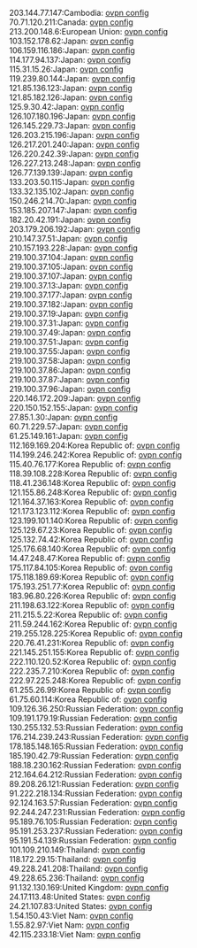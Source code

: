 203.144.77.147:Cambodia: [ovpn config](vpn/203_144_77_147.ovpn)  
70.71.120.211:Canada: [ovpn config](vpn/70_71_120_211.ovpn)  
213.200.148.6:European Union: [ovpn config](vpn/213_200_148_6.ovpn)  
103.152.178.62:Japan: [ovpn config](vpn/103_152_178_62.ovpn)  
106.159.116.186:Japan: [ovpn config](vpn/106_159_116_186.ovpn)  
114.177.94.137:Japan: [ovpn config](vpn/114_177_94_137.ovpn)  
115.31.15.26:Japan: [ovpn config](vpn/115_31_15_26.ovpn)  
119.239.80.144:Japan: [ovpn config](vpn/119_239_80_144.ovpn)  
121.85.136.123:Japan: [ovpn config](vpn/121_85_136_123.ovpn)  
121.85.182.126:Japan: [ovpn config](vpn/121_85_182_126.ovpn)  
125.9.30.42:Japan: [ovpn config](vpn/125_9_30_42.ovpn)  
126.107.180.196:Japan: [ovpn config](vpn/126_107_180_196.ovpn)  
126.145.229.73:Japan: [ovpn config](vpn/126_145_229_73.ovpn)  
126.203.215.196:Japan: [ovpn config](vpn/126_203_215_196.ovpn)  
126.217.201.240:Japan: [ovpn config](vpn/126_217_201_240.ovpn)  
126.220.242.39:Japan: [ovpn config](vpn/126_220_242_39.ovpn)  
126.227.213.248:Japan: [ovpn config](vpn/126_227_213_248.ovpn)  
126.77.139.139:Japan: [ovpn config](vpn/126_77_139_139.ovpn)  
133.203.50.115:Japan: [ovpn config](vpn/133_203_50_115.ovpn)  
133.32.135.102:Japan: [ovpn config](vpn/133_32_135_102.ovpn)  
150.246.214.70:Japan: [ovpn config](vpn/150_246_214_70.ovpn)  
153.185.207.147:Japan: [ovpn config](vpn/153_185_207_147.ovpn)  
182.20.42.191:Japan: [ovpn config](vpn/182_20_42_191.ovpn)  
203.179.206.192:Japan: [ovpn config](vpn/203_179_206_192.ovpn)  
210.147.37.51:Japan: [ovpn config](vpn/210_147_37_51.ovpn)  
210.157.193.228:Japan: [ovpn config](vpn/210_157_193_228.ovpn)  
219.100.37.104:Japan: [ovpn config](vpn/219_100_37_104.ovpn)  
219.100.37.105:Japan: [ovpn config](vpn/219_100_37_105.ovpn)  
219.100.37.107:Japan: [ovpn config](vpn/219_100_37_107.ovpn)  
219.100.37.13:Japan: [ovpn config](vpn/219_100_37_13.ovpn)  
219.100.37.177:Japan: [ovpn config](vpn/219_100_37_177.ovpn)  
219.100.37.182:Japan: [ovpn config](vpn/219_100_37_182.ovpn)  
219.100.37.19:Japan: [ovpn config](vpn/219_100_37_19.ovpn)  
219.100.37.31:Japan: [ovpn config](vpn/219_100_37_31.ovpn)  
219.100.37.49:Japan: [ovpn config](vpn/219_100_37_49.ovpn)  
219.100.37.51:Japan: [ovpn config](vpn/219_100_37_51.ovpn)  
219.100.37.55:Japan: [ovpn config](vpn/219_100_37_55.ovpn)  
219.100.37.58:Japan: [ovpn config](vpn/219_100_37_58.ovpn)  
219.100.37.86:Japan: [ovpn config](vpn/219_100_37_86.ovpn)  
219.100.37.87:Japan: [ovpn config](vpn/219_100_37_87.ovpn)  
219.100.37.96:Japan: [ovpn config](vpn/219_100_37_96.ovpn)  
220.146.172.209:Japan: [ovpn config](vpn/220_146_172_209.ovpn)  
220.150.152.155:Japan: [ovpn config](vpn/220_150_152_155.ovpn)  
27.85.1.30:Japan: [ovpn config](vpn/27_85_1_30.ovpn)  
60.71.229.57:Japan: [ovpn config](vpn/60_71_229_57.ovpn)  
61.25.149.161:Japan: [ovpn config](vpn/61_25_149_161.ovpn)  
112.169.169.204:Korea Republic of: [ovpn config](vpn/112_169_169_204.ovpn)  
114.199.246.242:Korea Republic of: [ovpn config](vpn/114_199_246_242.ovpn)  
115.40.76.177:Korea Republic of: [ovpn config](vpn/115_40_76_177.ovpn)  
118.39.108.228:Korea Republic of: [ovpn config](vpn/118_39_108_228.ovpn)  
118.41.236.148:Korea Republic of: [ovpn config](vpn/118_41_236_148.ovpn)  
121.155.86.248:Korea Republic of: [ovpn config](vpn/121_155_86_248.ovpn)  
121.164.37.163:Korea Republic of: [ovpn config](vpn/121_164_37_163.ovpn)  
121.173.123.112:Korea Republic of: [ovpn config](vpn/121_173_123_112.ovpn)  
123.199.101.140:Korea Republic of: [ovpn config](vpn/123_199_101_140.ovpn)  
125.129.67.23:Korea Republic of: [ovpn config](vpn/125_129_67_23.ovpn)  
125.132.74.42:Korea Republic of: [ovpn config](vpn/125_132_74_42.ovpn)  
125.176.68.140:Korea Republic of: [ovpn config](vpn/125_176_68_140.ovpn)  
14.47.248.47:Korea Republic of: [ovpn config](vpn/14_47_248_47.ovpn)  
175.117.84.105:Korea Republic of: [ovpn config](vpn/175_117_84_105.ovpn)  
175.118.189.69:Korea Republic of: [ovpn config](vpn/175_118_189_69.ovpn)  
175.193.251.77:Korea Republic of: [ovpn config](vpn/175_193_251_77.ovpn)  
183.96.80.226:Korea Republic of: [ovpn config](vpn/183_96_80_226.ovpn)  
211.198.63.122:Korea Republic of: [ovpn config](vpn/211_198_63_122.ovpn)  
211.215.5.22:Korea Republic of: [ovpn config](vpn/211_215_5_22.ovpn)  
211.59.244.162:Korea Republic of: [ovpn config](vpn/211_59_244_162.ovpn)  
219.255.128.225:Korea Republic of: [ovpn config](vpn/219_255_128_225.ovpn)  
220.76.41.231:Korea Republic of: [ovpn config](vpn/220_76_41_231.ovpn)  
221.145.251.155:Korea Republic of: [ovpn config](vpn/221_145_251_155.ovpn)  
222.110.120.52:Korea Republic of: [ovpn config](vpn/222_110_120_52.ovpn)  
222.235.7.210:Korea Republic of: [ovpn config](vpn/222_235_7_210.ovpn)  
222.97.225.248:Korea Republic of: [ovpn config](vpn/222_97_225_248.ovpn)  
61.255.26.99:Korea Republic of: [ovpn config](vpn/61_255_26_99.ovpn)  
61.75.60.114:Korea Republic of: [ovpn config](vpn/61_75_60_114.ovpn)  
109.126.36.250:Russian Federation: [ovpn config](vpn/109_126_36_250.ovpn)  
109.191.179.19:Russian Federation: [ovpn config](vpn/109_191_179_19.ovpn)  
130.255.132.53:Russian Federation: [ovpn config](vpn/130_255_132_53.ovpn)  
176.214.239.243:Russian Federation: [ovpn config](vpn/176_214_239_243.ovpn)  
178.185.148.165:Russian Federation: [ovpn config](vpn/178_185_148_165.ovpn)  
185.190.42.79:Russian Federation: [ovpn config](vpn/185_190_42_79.ovpn)  
188.18.230.162:Russian Federation: [ovpn config](vpn/188_18_230_162.ovpn)  
212.164.64.212:Russian Federation: [ovpn config](vpn/212_164_64_212.ovpn)  
89.208.26.121:Russian Federation: [ovpn config](vpn/89_208_26_121.ovpn)  
91.222.218.134:Russian Federation: [ovpn config](vpn/91_222_218_134.ovpn)  
92.124.163.57:Russian Federation: [ovpn config](vpn/92_124_163_57.ovpn)  
92.244.247.231:Russian Federation: [ovpn config](vpn/92_244_247_231.ovpn)  
95.189.76.105:Russian Federation: [ovpn config](vpn/95_189_76_105.ovpn)  
95.191.253.237:Russian Federation: [ovpn config](vpn/95_191_253_237.ovpn)  
95.191.54.139:Russian Federation: [ovpn config](vpn/95_191_54_139.ovpn)  
101.109.210.149:Thailand: [ovpn config](vpn/101_109_210_149.ovpn)  
118.172.29.15:Thailand: [ovpn config](vpn/118_172_29_15.ovpn)  
49.228.241.208:Thailand: [ovpn config](vpn/49_228_241_208.ovpn)  
49.228.65.236:Thailand: [ovpn config](vpn/49_228_65_236.ovpn)  
91.132.130.169:United Kingdom: [ovpn config](vpn/91_132_130_169.ovpn)  
24.17.113.48:United States: [ovpn config](vpn/24_17_113_48.ovpn)  
24.21.107.83:United States: [ovpn config](vpn/24_21_107_83.ovpn)  
1.54.150.43:Viet Nam: [ovpn config](vpn/1_54_150_43.ovpn)  
1.55.82.97:Viet Nam: [ovpn config](vpn/1_55_82_97.ovpn)  
42.115.233.18:Viet Nam: [ovpn config](vpn/42_115_233_18.ovpn)  
